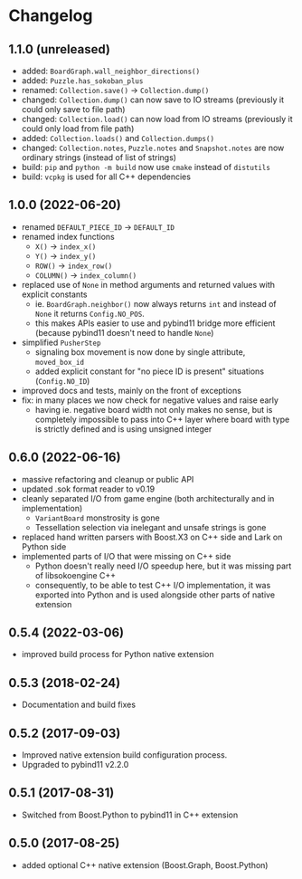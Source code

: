 # Changelog

## 1.1.0 (unreleased)

- added: `BoardGraph.wall_neighbor_directions()`
- added: `Puzzle.has_sokoban_plus`
- renamed: `Collection.save()` -> `Collection.dump()`
- changed: `Collection.dump()` can now save to IO streams (previously it could only save
  to file path)
- changed: `Collection.load()` can now load from IO streams (previously it could only load
  from file path)
- added: `Collection.loads()` and `Collection.dumps()`
- changed: `Collection.notes`, `Puzzle.notes` and `Snapshot.notes` are now ordinary
  strings (instead of list of strings)
- build: `pip` and `python -m build` now use `cmake` instead of `distutils`
- build: `vcpkg` is used for all C++ dependencies

## 1.0.0 (2022-06-20)

- renamed `DEFAULT_PIECE_ID` -> `DEFAULT_ID`
- renamed index functions
  - `X()` -> `index_x()`
  - `Y()` -> `index_y()`
  - `ROW()` -> `index_row()`
  - `COLUMN()` -> `index_column()`
- replaced use of `None` in method arguments and returned values with explicit constants
  - ie. `BoardGraph.neighbor()` now always returns `int` and instead of `None` it
    returns `Config.NO_POS`.
  - this makes APIs easier to use and pybind11 bridge more efficient (because pybind11
    doesn't need to handle `None`)
- simplified `PusherStep`
  - signaling box movement is now done by single attribute, `moved_box_id`
  - added explicit constant for "no piece ID is present" situations (`Config.NO_ID`)
- improved docs and tests, mainly on the front of exceptions
- fix: in many places we now check for negative values and raise early
  - having ie. negative board width not only makes no sense, but is completely
    impossible to pass into C++ layer where board with type is strictly defined and
    is using unsigned integer

## 0.6.0 (2022-06-16)

- massive refactoring and cleanup or public API
- updated .sok format reader to v0.19
- cleanly separated I/O from game engine (both architecturally and in implementation)
  - `VariantBoard` monstrosity is gone
  - Tessellation selection via inelegant and unsafe strings is gone
- replaced hand written parsers with Boost.X3 on C++ side and Lark on Python side
- implemented parts of I/O that were missing on C++ side
  - Python doesn't really need I/O speedup here, but it was missing part of
    libsokoengine C++
  - consequently, to be able to test C++ I/O implementation, it was exported into Python
    and is used alongside other parts of native extension

## 0.5.4 (2022-03-06)

- improved build process for Python native extension

## 0.5.3 (2018-02-24)

- Documentation and build fixes

## 0.5.2 (2017-09-03)

- Improved native extension build configuration process.
- Upgraded to pybind11 v2.2.0

## 0.5.1 (2017-08-31)

- Switched from Boost.Python to pybind11 in C++ extension

## 0.5.0 (2017-08-25)

- added optional C++ native extension (Boost.Graph, Boost.Python)
